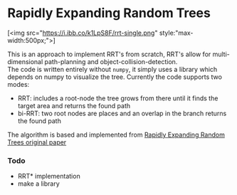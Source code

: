 # Rapidly Expanding Random Trees

[<img src="https://i.ibb.co/k1LpS8F/rrt-single.png" style:"max-width:500px;">]

This is an approach to implement RRT's from scratch, RRT's allow for multi-dimensional path-planning and object-collision-detection.<br>
The code is written entirely without `numpy`, it simply uses a library which depends on numpy to visualize the tree.
Currently the code supports two modes:

- RRT: includes a root-node the tree grows from there until it finds the target area and returns the found path
- bi-RRT: two root nodes are places and an overlap in the branch returns the found path

The algorithm is based and implemented from [Rapidly Expanding Random Trees original paper](http://msl.cs.uiuc.edu/~lavalle/papers/Lav98c.pdf)

### Todo ### 
- RRT* implementation
- make a library 
